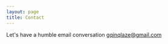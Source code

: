```yaml
---
layout: page
title: Contact
---
```


Let's have a humble email conversation [gqinqlaze@gmail.com](mailto:gqinqlaze@gmail.com)
